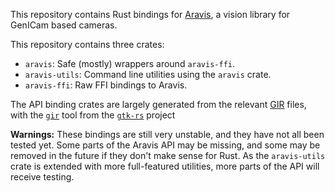 This repository contains Rust bindings for [Aravis](https://github.com/AravisProject/aravis), a vision library for GenICam based cameras.

This repository contains three crates:
* `aravis`: Safe (mostly) wrappers around `aravis-ffi`.
* `aravis-utils`: Command line utilities using the `aravis` crate.
* `aravis-ffi`: Raw FFI bindings to Aravis.

The API binding crates are largely generated from the relevant [GIR](https://gi.readthedocs.io/en/latest/) files,
with the [`gir`](https://github.com/gtk-rs/gir) tool from the [`gtk-rs`](https://github.com/gtk-rs) project

**Warnings:**
These bindings are still very unstable, and they have not all been tested yet.
Some parts of the Aravis API may be missing, and some may be removed in the future if they don't make sense for Rust.
As the `aravis-utils` crate is extended with more full-featured utilities, more parts of the API will receive testing.
